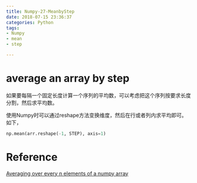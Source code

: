 ```yaml
---
title: Numpy-27-MeanbyStep
date: 2018-07-15 23:36:37
categories: Python
tags:
- Numpy
- mean
- step

---
```


# average an array by step

如果要每隔一个固定长度计算一个序列的平均数，可以考虑把这个序列按要求长度分割，然后求平均数。

使用Numpy时可以通过reshape方法变换维度，然后在行或者列内求平均即可。如下，

```python
np.mean(arr.reshape(-1, STEP), axis=1)
```

# Reference

[Averaging over every n elements of a numpy array](https://stackoverflow.com/questions/15956309/averaging-over-every-n-elements-of-a-numpy-array)

